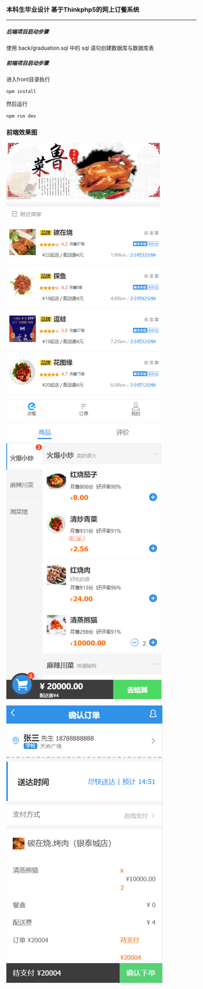 ### 本科生毕业设计 基于Thinkphp5的网上订餐系统

------

##### 后端项目启动步骤

使用 back/graduation.sql 中的 sql 语句创建数据库与数据库表

##### 前端项目启动步骤

进入front目录执行
~~~javascript
npm install
~~~

然后运行
~~~
npm run dev
~~~

### 前端效果图

![](https://github.com/lhbyllcl2/graduation/blob/master/picture/20190704134226.png)   
 
![](https://github.com/lhbyllcl2/graduation/blob/master/picture/20190704134327.png)

![](https://github.com/lhbyllcl2/graduation/blob/master/picture/20190704135212.png)

